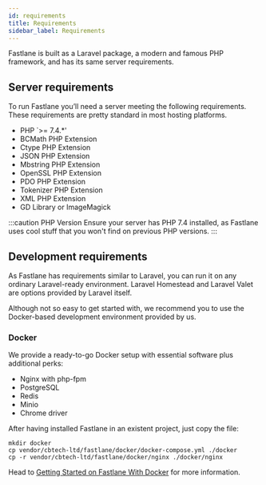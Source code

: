 ```yaml
---
id: requirements
title: Requirements
sidebar_label: Requirements
---
```


<p className="featured">
    Fastlane is built as a Laravel package, a modern and famous PHP framework, and has its
    same server requirements.
</p>

## Server requirements

To run Fastlane you’ll need a server meeting the following requirements. These requirements
are pretty standard in most hosting platforms.

+ PHP `>= 7.4.*'
+ BCMath PHP Extension
+ Ctype PHP Extension
+ JSON PHP Extension
+ Mbstring PHP Extension
+ OpenSSL PHP Extension
+ PDO PHP Extension
+ Tokenizer PHP Extension
+ XML PHP Extension
+ GD Library or ImageMagick

:::caution PHP Version
Ensure your server has PHP 7.4 installed, as Fastlane uses cool stuff that you won't find
on previous PHP versions.
:::

## Development requirements

As Fastlane has requirements similar to Laravel, you can run it on any ordinary Laravel-ready
environment. Laravel Homestead and Laravel Valet are options provided by Laravel itself.

Although not so easy to get started with, we recommend you to use the Docker-based development
environment provided by us.

### Docker

We provide a ready-to-go Docker setup with essential software plus additional perks:

- Nginx with php-fpm
- PostgreSQL
- Redis
- Minio
- Chrome driver

After having installed Fastlane in an existent project, just copy the file:

```shell
mkdir docker
cp vendor/cbtech-ltd/fastlane/docker/docker-compose.yml ./docker
cp -r vendor/cbtech-ltd/fastlane/docker/nginx ./docker/nginx
```

Head to [Getting Started on Fastlane With Docker](#docker) for more information.
